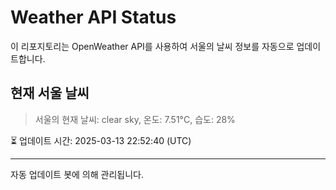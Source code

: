 
# Weather API Status

이 리포지토리는 OpenWeather API를 사용하여 서울의 날씨 정보를 자동으로 업데이트합니다.

## 현재 서울 날씨
> 서울의 현재 날씨: clear sky, 온도: 7.51°C, 습도: 28%

⏳ 업데이트 시간: 2025-03-13 22:52:40 (UTC)

---
자동 업데이트 봇에 의해 관리됩니다.
